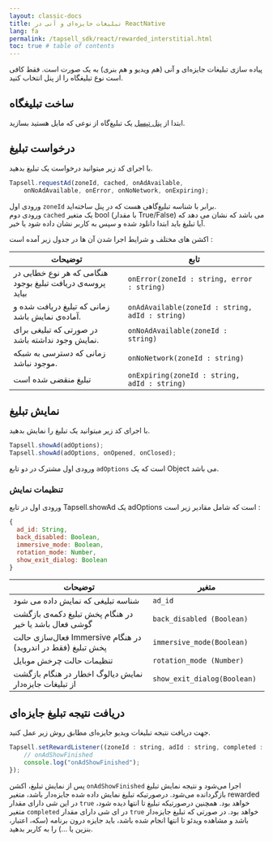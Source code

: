 ```yaml
---
layout: classic-docs
title: تبلیغات جایزه‌ای و آنی در ReactNative
lang: fa
permalink: /tapsell_sdk/react/rewarded_interstitial.html
toc: true # table of contents
---
```


پیاده سازی تبلیغات جایزه‌ای و آنی (هم ویدیو‌ و هم بنری) به یک صورت است. فقط کافی است نوع تبلیغگاه را از پنل انتخاب کنید.


## ساخت تبلیغگاه
ابتدا از [پنل تپسل](https://dashboard.tapsell.ir/) یک تبلیغ‌گاه از نوعی که مایل هستید بسازید.


## درخواست تبلیغ
با اجرای کد زیر میتوانید درخواست یک تبلیغ بدهید.

```javascript
Tapsell.requestAd(zoneId, cached, onAdAvailable, 
    onNoAdAvailable, onError, onNoNetwork, onExpiring);
```

ورودی اول `zoneId` برابر با شناسه تبلیغ‌گاهی هست که در پنل ساخته‌اید.  
ورودی دوم `cached` یک متغیر bool (با مقدار True/False) می باشد که نشان می دهد که آیا تبلیغ باید ابتدا دانلود شده و سپس به کاربر نشان داده شود یا خیر.  
  
اکشن های مختلف و شرایط اجرا شدن آن ها در جدول زیر آمده است :

| توضیحات | تابع |
| - | - |
| هنگامی که هر نوع خطایی در پروسه‌ی دریافت تبلیغ بوجود بیاید | `onError(zoneId : string, error : string)` |
| زمانی که تبلیغ دریافت شده و آماده‌ی نمایش باشد. | `onAdAvailable(zoneId : string, adId : string)` |
| در صورتی که تبلیغی برای نمایش وجود نداشته باشد. | `onNoAdAvailable(zoneId : string)	` |
| زمانی که دسترسی به شبکه موجود نباشد. | `onNoNetwork(zoneId : string)` |
| تبلیغ منقضی شده است | `onExpiring(zoneId : string, adId : string)` |


## نمایش تبلیغ
با اجرای کد زیر میتوانید یک تبلیغ را نمایش بدهید.

```javascript
Tapsell.showAd(adOptions);
Tapsell.showAd(adOptions, onOpened, onClosed);
```
ورودی اول مشترک در دو تابع `adOptions` است که یک Object می باشد.

### تنظیمات نمایش
ورودی اول در تابع Tapsell.showAd یک adOptions است که شامل مقادیر زیر است :

```javascript
{
  ad_id: String,
  back_disabled: Boolean,
  immersive_mode: Boolean,
  rotation_mode: Number,
  show_exit_dialog: Boolean
}
```

| توضیحات | متغیر |
| - | - |
| شناسه تبلیغی که نمایش داده می شود | `ad_id` |
| در هنگام پخش تبلیغ دکمه‌ی بازگشت گوشی فعال باشد یا خیر | `back_disabled (Boolean)	` |
| فعال‌سازی حالت Immersive در هنگام پخش تبلیغ (فقط در اندروید) | `immersive_mode(Boolean)	` |
| تنظیمات حالت چرخش موبایل | `rotation_mode (Number)	` |
| نمایش دیالوگ اخطار در هنگام بازگشت از تبلیغات جایزه‌دار | `show_exit_dialog(Boolean)	` |

## دریافت نتیجه تبلیغ جایزه‌ای
جهت دریافت نتیجه تبلیغات ویدیو جایزه‌ای مطابق روش زیر عمل کنید.

```javascript
Tapsell.setRewardListener((zoneId : string, adId : string, completed : boolean, rewarded : boolean) => {
    // onAdShowFinished
    console.log("onAdShowFinished");
});
```

پس از نمایش تبلیغ، اکشن `onAdShowFinished` اجرا می‌شود و نتیجه نمایش تبلیغ بازگردانده می‌شود. درصورتیکه تبلیغ نمایش داده شده جایزه‌دار باشد، متغیر rewarded در این شی دارای مقدار `true` خواهد بود. همچنین درصورتیکه تبلیغ تا انتها دیده شود، متغیر `completed` در ای شی دارای مقدار `true` خواهد بود.  در صورتی که تبلیغ جایزه‌دار باشد و مشاهده ویدئو تا انتها انجام شده باشد، باید جایزه درون برنامه (سکه، اعتبار، بنزین یا …) را به کاربر بدهید.